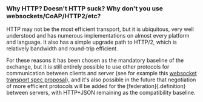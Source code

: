 ### Why HTTP? Doesn't HTTP suck? Why don't you use websockets/CoAP/HTTP2/etc?

HTTP may not be the most efficient transport, but it is ubiquitous, very well understood and has numerous implementations on almost every platform and language. It also has a simple upgrade path to HTTP/2, which is relatively bandwidth and round-trip efficient.

For these reasons it has been chosen as the mandatory baseline of the exchange, but it is still entirely possible to use other protocols for communication between clients and server (see for example this [websocket transport spec proposal](https://github.com/matrix-org/matrix-doc/issues/1148)), and it's also possible in the future that negotiation of more efficient protocols will be added for the [federation]{.definition} between servers, with HTTP+JSON remaining as the compatibility baseline.